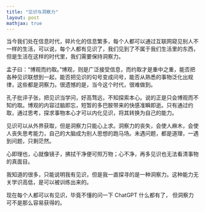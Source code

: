 ```yaml
---
title: "见识与洞察力"
layout: post
mathjax: true
---
```


当今我们处在信息时代，碎片化的信息繁多，每个人都可以通过互联网窥见别人不一样的生活，可以说，每个人都有见识了，我们见到了不属于我们生活里的东西，但是生活在这样的时代里，我们需要保持洞察力。

孟子曰：“博观而约取。”博观，则是广泛接受信息，而约取才是重中之重，能否把各种见识联想到一起，能否把见识的句号变成问号，能否从熟悉的事物泛化出规律，这些都是洞察力。很遗憾的是，当今这个时代，很难做到。

孔子批评子张，把见识当学问，好高骛远，不知探索本心。说的正是只会博观而不知约取。博观的内容过脑即忘，短暂的多巴胺带来的快感准瞬即逝。只有通过约取，通过思考，探求事物本心才可以内化见识，将其转换为自己的能力。

见识可以从外界获取，但是洞察力只能心上求。洞察力的丧失，会使人麻木，会使人丧失思考能力，自己的大脑成为别人思想的跑马场。未遇问题，都是道理，一遇到问题，只剩茫然。

心即理也，心就像镜子，拂拭干净便可照万物；心不净，再多见识也无法看清事物的真面目。

我知道的很多，只能说明我有见识，但是我一直探寻的是一种洞察力。这种能力无关学识高低，是可以被训练出来的。

现在每个人都可以有见识，毕竟不懂的问一下 ChatGPT 什么都有了， 但洞察力可不是那么容易获得的。

